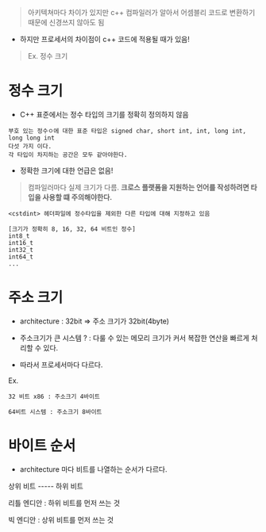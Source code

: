 > 아키텍쳐마다 차이가 있지만 c++ 컴파일러가 알아서 어셈블리 코드로 변환하기 때문에 신경쓰지 않아도 됨

- 하지만 프로세서의 차이점이 c++ 코드에 적용될 때가 있음!
> Ex. 정수 크기

# 정수 크기

- C++ 표준에서는 정수 타입의 크기를 정확히 정의하지 않음
```
부호 있는 정수ㅇ에 대한 표준 타입은 signed char, short int, int, long int, long long int
다섯 가지 이다.
각 타입이 차지하는 공간은 모두 같아야한다.
```
- 정확한 크기에 대한 언급은 없음!
> 컴파일러마다 실제 크기가 다름.
**크로스 플랫폼을 지원하는 언어를 작성하려면 타입을 사용할 떄 주의해야한다.**

```
<cstdint> 헤더파일에 정수타입을 제외한 다른 타입에 대해 지정하고 있음

[크기가 정확히 8, 16, 32, 64 비트인 정수]
int8_t
int16_t
int32_t
int64_t
...

```


# 주소 크기

- architecture : 32bit => 주소 크기가 32bit(4byte)
- 주소크기가 큰 시스템 ? : 다룰 수 있는 메모리 크기가 커서 복잡한 연산을 빠르게 처리할 수 있다.

- 따라서 프로세서마다 다르다.

Ex.
```
32 비트 x86 : 주소크기 4바이트

64비트 시스템 : 주소크기 8바이트
```


# 바이트 순서

- architecture 마다 비트를 나열하는 순서가 다르다.

상위 비트 ----- 하위 비트

리틀 엔디안 : 하위 비트를 먼저 쓰는 것

빅 엔디안 : 상위 비트를 먼저 쓰는 것